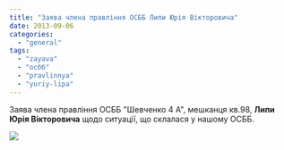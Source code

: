 ```yaml
---
title: "Заява члена правління ОСББ Липи Юрія Вікторовича"
date: 2013-09-06
categories: 
  - "general"
tags: 
  - "zayava"
  - "осбб"
  - "pravlinnya"
  - "yuriy-lipa"
---
```


Заява члена правління ОСББ "Шевченко 4 А", мешканця кв.98, **Липи Юрія Вікторовича** щодо ситуації, що склалася у нашому ОСББ.

[![](http://shevchenko4a.brovary.org/wp-content/uploads/2013/09/IMAG0062-801x1024.jpg)](http://shevchenko4a.brovary.org/wp-content/uploads/2013/09/IMAG0062.jpg)
